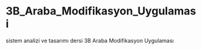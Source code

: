 # 3B_Araba_Modifikasyon_Uygulamasi
 sistem analizi ve tasarımı dersi 3B Araba Modifikasyon Uygulaması
